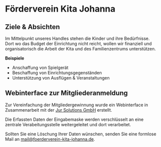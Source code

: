 # Förderverein Kita Johanna

## Ziele & Absichten

Im Mittelpunkt unseres Handles stehen die Kinder und ihre Bedürfnisse. Dort wo das Budget der Einrichtung nicht reicht, wollen wir finanziell und organisatorisch die Arbeit der Kita und des Familienzentrums unterstützen.

**Beispiele**

- Anschaffung von Spielgerät
- Beschaffung von Einrichtungsgegenständen
- Unterstützung von Ausflügen & Veranstaltungen

## Webinterface zur Mitgliederanmeldung

Zur Vereinfachung der Mitgliedergewinnung wurde ein Webinterface in Zusammenarbeit mit der [Jur Solutions GmbH](https://jur.solutions) erstellt.

Die Erfassten Daten der Eingabemaske werden verschlüsselt an eine zentrale Verabeitungsstelle weitergeleitet und dort verarbeitet.

Sollten Sie eine Löschung Ihrer Daten wünschen, senden Sie eine formlose Mail an [mail@foerderverein-kita-johanna.de](mailto:mail@foerderverein-kita-johanna.de).

